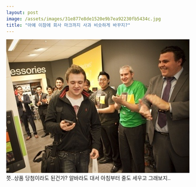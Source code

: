 ```yaml
---
layout: post
image: /assets/images/31e877e8de1520e9b7ea92230fb5434c.jpg
title: "아예 이참에 회사 마크까지 사과 비슷하게 바꾸지?"
---
```


![image](/assets/images/31e877e8de1520e9b7ea92230fb5434c.jpg)
쯧..상품 당첨이라도 된건가? 알바라도 대서 아침부터 줄도 세우고 그래보지..

